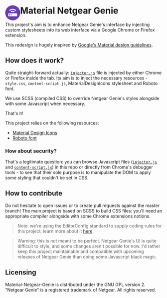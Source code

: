 # <img src="/data/img/icon-48x48.png" align="left" /> Material Netgear Genie

This project's aim is to enhance Netgear Genie's interface by injecting custom stylesheets
into its web interface via a Google Chrome or Firefox extension.

This redesign is hugely inspired by [Google's Material design guidelines](https://material.google.com/).

## How does it work?
Quite straight-forward actually: [`injector.js`](data/js/injector.js) file is injected by
either Chrome or Firefox inside the tab. Its aim is to inject the necessary resources -
`style.css`, `content-script.js`, MaterialDesignIcons stylesheet and Roboto font.

We use SCSS (compiled CSS) to override Netgear Genie's styles alongside with some Javascript when necessary.

That's it!

This project relies on the following resources:

* [Material Design Icons](https://materialdesignicons.com)
* [Roboto font](https://www.google.com/fonts/specimen/Roboto)


### How about security?
That's a legitimate question: you can browse Javascript files ([`injector.js`](data/js/injector.js)
and [`content-script.js`](data/js/content-script.js)) in this repo or directly from Chrome's
debugger tools - to see that their sole purpose is to manipulate the DOM to apply some styling
that couldn't be set in CSS.

## How to contribute
Do not hesitate to open issues or to create pull requests against the master branch!
The main project is based on SCSS to build CSS files: you'll need an appropriate compiler
alongside with some Chrome extensions notions.

> Note: we're using the EditorConfig standard to supply coding rules for this project,
learn more about it [here](http://editorconfig.org/).

> Warning: this is not meant to be perfect. Netgear Genie's UI is quite difficult to
style, and some changes aren't possible for now. I'd rather keep this project maintainable
and compatible with upcoming releases of Netgear Genie than doing some Javascript black
magic.

## Licensing
Material-Netgear-Genie is distributed under the GNU GPL version 2.
"Netgear Genie" is a registered trademark of Netgear. All rights reserved.
